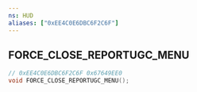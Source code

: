 ```yaml
---
ns: HUD
aliases: ["0xEE4C0E6DBC6F2C6F"]
---
```

## FORCE_CLOSE_REPORTUGC_MENU

```c
// 0xEE4C0E6DBC6F2C6F 0x67649EE0
void FORCE_CLOSE_REPORTUGC_MENU();
```

